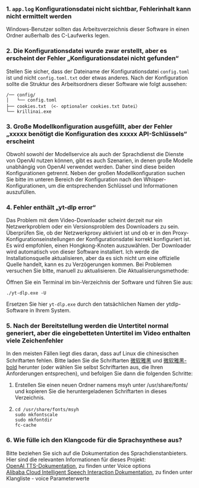### 1. `app.log` Konfigurationsdatei nicht sichtbar, Fehlerinhalt kann nicht ermittelt werden
Windows-Benutzer sollten das Arbeitsverzeichnis dieser Software in einen Ordner außerhalb des C-Laufwerks legen.

### 2. Die Konfigurationsdatei wurde zwar erstellt, aber es erscheint der Fehler „Konfigurationsdatei nicht gefunden“
Stellen Sie sicher, dass der Dateiname der Konfigurationsdatei `config.toml` ist und nicht `config.toml.txt` oder etwas anderes.
Nach der Konfiguration sollte die Struktur des Arbeitsordners dieser Software wie folgt aussehen:
```
/── config/
│   └── config.toml
├── cookies.txt （<- optionaler cookies.txt Datei）
└── krillinai.exe
```

### 3. Große Modellkonfiguration ausgefüllt, aber der Fehler „xxxxx benötigt die Konfiguration des xxxxx API-Schlüssels“ erscheint
Obwohl sowohl der Modellservice als auch der Sprachdienst die Dienste von OpenAI nutzen können, gibt es auch Szenarien, in denen große Modelle unabhängig von OpenAI verwendet werden. Daher sind diese beiden Konfigurationen getrennt. Neben der großen Modellkonfiguration suchen Sie bitte im unteren Bereich der Konfiguration nach den Whisper-Konfigurationen, um die entsprechenden Schlüssel und Informationen auszufüllen.

### 4. Fehler enthält „yt-dlp error“
Das Problem mit dem Video-Downloader scheint derzeit nur ein Netzwerkproblem oder ein Versionsproblem des Downloaders zu sein. Überprüfen Sie, ob der Netzwerkproxy aktiviert ist und ob er in den Proxy-Konfigurationseinstellungen der Konfigurationsdatei korrekt konfiguriert ist. Es wird empfohlen, einen Hongkong-Knoten auszuwählen. Der Downloader wird automatisch von dieser Software installiert. Ich werde die Installationsquelle aktualisieren, aber da es sich nicht um eine offizielle Quelle handelt, kann es zu Verzögerungen kommen. Bei Problemen versuchen Sie bitte, manuell zu aktualisieren. Die Aktualisierungsmethode:

Öffnen Sie ein Terminal im bin-Verzeichnis der Software und führen Sie aus:
```
./yt-dlp.exe -U
```
Ersetzen Sie hier `yt-dlp.exe` durch den tatsächlichen Namen der ytdlp-Software in Ihrem System.

### 5. Nach der Bereitstellung werden die Untertitel normal generiert, aber die eingebetteten Untertitel im Video enthalten viele Zeichenfehler
In den meisten Fällen liegt dies daran, dass auf Linux die chinesischen Schriftarten fehlen. Bitte laden Sie die Schriftarten [微软雅黑](https://modelscope.cn/models/Maranello/KrillinAI_dependency_cn/resolve/master/%E5%AD%97%E4%BD%93/msyh.ttc) und [微软雅黑-bold](https://modelscope.cn/models/Maranello/KrillinAI_dependency_cn/resolve/master/%E5%AD%97%E4%BD%93/msyhbd.ttc) herunter (oder wählen Sie selbst Schriftarten aus, die Ihren Anforderungen entsprechen), und befolgen Sie dann die folgenden Schritte:
1. Erstellen Sie einen neuen Ordner namens msyh unter /usr/share/fonts/ und kopieren Sie die heruntergeladenen Schriftarten in dieses Verzeichnis.
2. 
    ```
    cd /usr/share/fonts/msyh
    sudo mkfontscale
    sudo mkfontdir
    fc-cache
    ```

### 6. Wie fülle ich den Klangcode für die Sprachsynthese aus?
Bitte beziehen Sie sich auf die Dokumentation des Sprachdienstanbieters. Hier sind die relevanten Informationen für dieses Projekt:  
[OpenAI TTS-Dokumentation](https://platform.openai.com/docs/guides/text-to-speech/api-reference), zu finden unter Voice options  
[Alibaba Cloud Intelligent Speech Interaction Dokumentation](https://help.aliyun.com/zh/isi/developer-reference/overview-of-speech-synthesis), zu finden unter Klangliste - voice Parameterwerte